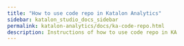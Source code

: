 ```yaml
---
title: "How to use code repo in Katalon Analytics" 
sidebar: katalon_studio_docs_sidebar
permalink: katalon-analytics/docs/ka-code-repo.html
description: Instructions of how to use code repo in KA
---
```

